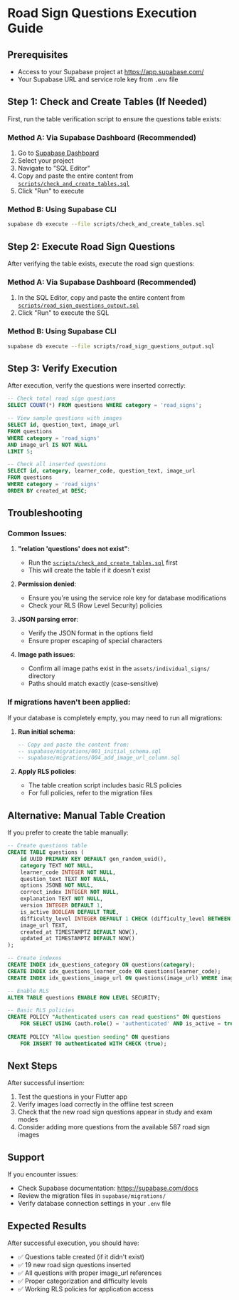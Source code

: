 # Road Sign Questions Execution Guide

## Prerequisites
- Access to your Supabase project at https://app.supabase.com/
- Your Supabase URL and service role key from `.env` file

## Step 1: Check and Create Tables (If Needed)

First, run the table verification script to ensure the questions table exists:

### Method A: Via Supabase Dashboard (Recommended)
1. Go to [Supabase Dashboard](https://app.supabase.com/)
2. Select your project
3. Navigate to "SQL Editor"
4. Copy and paste the entire content from [`scripts/check_and_create_tables.sql`](scripts/check_and_create_tables.sql:1)
5. Click "Run" to execute

### Method B: Using Supabase CLI
```bash
supabase db execute --file scripts/check_and_create_tables.sql
```

## Step 2: Execute Road Sign Questions

After verifying the table exists, execute the road sign questions:

### Method A: Via Supabase Dashboard (Recommended)
1. In the SQL Editor, copy and paste the entire content from [`scripts/road_sign_questions_output.sql`](scripts/road_sign_questions_output.sql:1)
2. Click "Run" to execute the SQL

### Method B: Using Supabase CLI
```bash
supabase db execute --file scripts/road_sign_questions_output.sql
```

## Step 3: Verify Execution

After execution, verify the questions were inserted correctly:

```sql
-- Check total road sign questions
SELECT COUNT(*) FROM questions WHERE category = 'road_signs';

-- View sample questions with images
SELECT id, question_text, image_url 
FROM questions 
WHERE category = 'road_signs' 
AND image_url IS NOT NULL 
LIMIT 5;

-- Check all inserted questions
SELECT id, category, learner_code, question_text, image_url
FROM questions 
WHERE category = 'road_signs'
ORDER BY created_at DESC;
```

## Troubleshooting

### Common Issues:

1. **"relation 'questions' does not exist"**:
   - Run the [`scripts/check_and_create_tables.sql`](scripts/check_and_create_tables.sql:1) first
   - This will create the table if it doesn't exist

2. **Permission denied**:
   - Ensure you're using the service role key for database modifications
   - Check your RLS (Row Level Security) policies

3. **JSON parsing error**:
   - Verify the JSON format in the options field
   - Ensure proper escaping of special characters

4. **Image path issues**:
   - Confirm all image paths exist in the `assets/individual_signs/` directory
   - Paths should match exactly (case-sensitive)

### If migrations haven't been applied:

If your database is completely empty, you may need to run all migrations:

1. **Run initial schema**:
   ```sql
   -- Copy and paste the content from:
   -- supabase/migrations/001_initial_schema.sql
   -- supabase/migrations/004_add_image_url_column.sql
   ```

2. **Apply RLS policies**:
   - The table creation script includes basic RLS policies
   - For full policies, refer to the migration files

## Alternative: Manual Table Creation

If you prefer to create the table manually:

```sql
-- Create questions table
CREATE TABLE questions (
    id UUID PRIMARY KEY DEFAULT gen_random_uuid(),
    category TEXT NOT NULL,
    learner_code INTEGER NOT NULL,
    question_text TEXT NOT NULL,
    options JSONB NOT NULL,
    correct_index INTEGER NOT NULL,
    explanation TEXT NOT NULL,
    version INTEGER DEFAULT 1,
    is_active BOOLEAN DEFAULT TRUE,
    difficulty_level INTEGER DEFAULT 1 CHECK (difficulty_level BETWEEN 1 AND 5),
    image_url TEXT,
    created_at TIMESTAMPTZ DEFAULT NOW(),
    updated_at TIMESTAMPTZ DEFAULT NOW()
);

-- Create indexes
CREATE INDEX idx_questions_category ON questions(category);
CREATE INDEX idx_questions_learner_code ON questions(learner_code);
CREATE INDEX idx_questions_image_url ON questions(image_url) WHERE image_url IS NOT NULL;

-- Enable RLS
ALTER TABLE questions ENABLE ROW LEVEL SECURITY;

-- Basic RLS policies
CREATE POLICY "Authenticated users can read questions" ON questions
    FOR SELECT USING (auth.role() = 'authenticated' AND is_active = true);
    
CREATE POLICY "Allow question seeding" ON questions
    FOR INSERT TO authenticated WITH CHECK (true);
```

## Next Steps

After successful insertion:
1. Test the questions in your Flutter app
2. Verify images load correctly in the offline test screen
3. Check that the new road sign questions appear in study and exam modes
4. Consider adding more questions from the available 587 road sign images

## Support

If you encounter issues:
- Check Supabase documentation: https://supabase.com/docs
- Review the migration files in `supabase/migrations/`
- Verify database connection settings in your `.env` file

## Expected Results

After successful execution, you should have:
- ✅ Questions table created (if it didn't exist)
- ✅ 19 new road sign questions inserted
- ✅ All questions with proper image_url references
- ✅ Proper categorization and difficulty levels
- ✅ Working RLS policies for application access